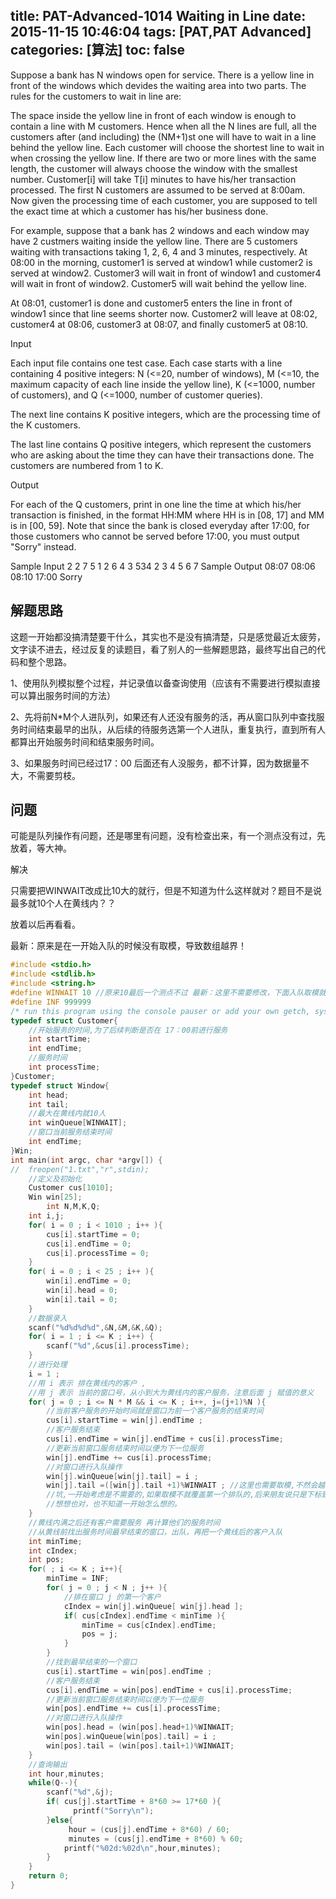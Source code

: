 title: PAT-Advanced-1014 Waiting in Line
date: 2015-11-15 10:46:04
tags: [PAT,PAT Advanced]
categories: [算法]
toc: false
---
Suppose a bank has N windows open for service. There is a yellow line in front of the windows which devides the waiting area into two parts. The rules for the customers t<!--more-->o wait in line are:

The space inside the yellow line in front of each window is enough to contain a line with M customers. Hence when all the N lines are full, all the customers after (and including) the (NM+1)st one will have to wait in a line behind the yellow line.
Each customer will choose the shortest line to wait in when crossing the yellow line. If there are two or more lines with the same length, the customer will always choose the window with the smallest number.
Customer[i] will take T[i] minutes to have his/her transaction processed.
The first N customers are assumed to be served at 8:00am.
Now given the processing time of each customer, you are supposed to tell the exact time at which a customer has his/her business done.

For example, suppose that a bank has 2 windows and each window may have 2 custmers waiting inside the yellow line. There are 5 customers waiting with transactions taking 1, 2, 6, 4 and 3 minutes, respectively. At 08:00 in the morning, customer1 is served at window1 while customer2 is served at window2. Customer3 will wait in front of window1 and customer4 will wait in front of window2. Customer5 will wait behind the yellow line.

At 08:01, customer1 is done and customer5 enters the line in front of window1 since that line seems shorter now. Customer2 will leave at 08:02, customer4 at 08:06, customer3 at 08:07, and finally customer5 at 08:10.

Input

Each input file contains one test case. Each case starts with a line containing 4 positive integers: N (<=20, number of windows), M (<=10, the maximum capacity of each line inside the yellow line), K (<=1000, number of customers), and Q (<=1000, number of customer queries).

The next line contains K positive integers, which are the processing time of the K customers.

The last line contains Q positive integers, which represent the customers who are asking about the time they can have their transactions done. The customers are numbered from 1 to K.

Output

For each of the Q customers, print in one line the time at which his/her transaction is finished, in the format HH:MM where HH is in [08, 17] and MM is in [00, 59]. Note that since the bank is closed everyday after 17:00, for those customers who cannot be served before 17:00, you must output "Sorry" instead.

Sample Input
2 2 7 5
1 2 6 4 3 534 2
3 4 5 6 7
Sample Output
08:07
08:06
08:10
17:00
Sorry
## 解题思路

这题一开始都没搞清楚要干什么，其实也不是没有搞清楚，只是感觉最近太疲劳，文字读不进去，经过反复的读题目，看了别人的一些解题思路，最终写出自己的代码和整个思路。

1、使用队列模拟整个过程，并记录值以备查询使用（应该有不需要进行模拟直接可以算出服务时间的方法）

2、先将前N*M个人进队列，如果还有人还没有服务的活，再从窗口队列中查找服务时间结束最早的出队，从后续的待服务选第一个人进队，重复执行，直到所有人都算出开始服务时间和结束服务时间。

3、如果服务时间已经过17：00 后面还有人没服务，都不计算，因为数据量不大，不需要剪枝。

## 问题

可能是队列操作有问题，还是哪里有问题，没有检查出来，有一个测点没有过，先放着，等大神。

解决

只需要把WINWAIT改成比10大的就行，但是不知道为什么这样就对？题目不是说最多就10个人在黄线内？？

放着以后再看看。

最新：原来是在一开始入队的时候没有取模，导致数组越界！
```c
#include <stdio.h>
#include <stdlib.h>
#include <string.h>
#define WINWAIT 10 //原来10最后一个测点不过 最新：这里不需要修改，下面入队取模就行
#define INF 999999 
/* run this program using the console pauser or add your own getch, system("pause") or input loop */
typedef struct Customer{
    //开始服务的时间,为了后续判断是否在 17：00前进行服务 
    int startTime; 
    int endTime;
    //服务时间 
    int processTime; 
}Customer; 
typedef struct Window{
    int head;
    int tail;
    //最大在黄线内就10人 
    int winQueue[WINWAIT];
    //窗口当前服务结束时间 
    int endTime;
}Win; 
int main(int argc, char *argv[]) {
//  freopen("1.txt","r",stdin);
    //定义及初始化 
    Customer cus[1010];
    Win win[25]; 
        int N,M,K,Q;
    int i,j;
    for( i = 0 ; i < 1010 ; i++ ){
        cus[i].startTime = 0;
        cus[i].endTime = 0;
        cus[i].processTime = 0;
    }
    for( i = 0 ; i < 25 ; i++ ){
        win[i].endTime = 0;
        win[i].head = 0;
        win[i].tail = 0;
    }
    //数据录入
    scanf("%d%d%d%d",&N,&M,&K,&Q);
    for( i = 1 ; i <= K ; i++) {
        scanf("%d",&cus[i].processTime);
    }
    //进行处理
    i = 1 ; 
    //用 i 表示 排在黄线内的客户 , 
    //用 j 表示 当前的窗口号，从小到大为黄线内的客户服务，注意后面 j 赋值的意义 
    for( j = 0 ; i <= N * M && i <= K ; i++, j=(j+1)%N ){
        //当前客户服务的开始时间就是窗口为前一个客户服务的结束时间 
        cus[i].startTime = win[j].endTime ;
        //客户服务结束 
        cus[i].endTime = win[j].endTime + cus[i].processTime;
        //更新当前窗口服务结束时间以便为下一位服务
        win[j].endTime += cus[i].processTime;
        //对窗口进行入队操作
        win[j].winQueue[win[j].tail] = i ; 
        win[j].tail =([win[j].tail +1)%WINWAIT ; //这里也需要取模,不然会越界!
        //坑,一开始考虑是不需要的,如果取模不就覆盖第一个排队的,后来朋友说只是下标到第一个没有覆盖
        //想想也对，也不知道一开始怎么想的。
    } 
    //黄线内满之后还有客户需要服务 再计算他们的服务时间 
    //从黄线前找出服务时间最早结束的窗口，出队，再把一个黄线后的客户入队 
    int minTime;
    int cIndex;
    int pos;
    for( ; i <= K ; i++){
        minTime = INF;
        for( j = 0 ; j < N ; j++ ){
            //排在窗口 j 的第一个客户 
            cIndex = win[j].winQueue[ win[j].head ];
            if( cus[cIndex].endTime < minTime ){
                minTime = cus[cIndex].endTime;
                pos = j;
            }
        }
        //找到最早结束的一个窗口
        cus[i].startTime = win[pos].endTime ;
        //客户服务结束 
        cus[i].endTime = win[pos].endTime + cus[i].processTime;
        //更新当前窗口服务结束时间以便为下一位服务
        win[pos].endTime += cus[i].processTime;
        //对窗口进行入队操作
        win[pos].head = (win[pos].head+1)%WINWAIT; 
        win[pos].winQueue[win[pos].tail] = i ; 
        win[pos].tail = (win[pos].tail+1)%WINWAIT;
    }   
    //查询输出
    int hour,minutes;
    while(Q--){
        scanf("%d",&j);
        if( cus[j].startTime + 8*60 >= 17*60 ){
              printf("Sorry\n");  
        }else{
             hour = (cus[j].endTime + 8*60) / 60;
             minutes = (cus[j].endTime + 8*60) % 60;
            printf("%02d:%02d\n",hour,minutes);  
        }
    } 
    return 0;
}
```
